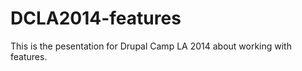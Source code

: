 DCLA2014-features
=================

This is the pesentation for Drupal Camp LA 2014 about working with features.
